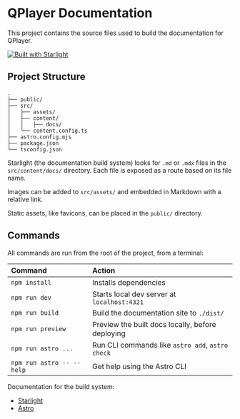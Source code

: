 # QPlayer Documentation

This project contains the source files used to build the documentation for QPlayer.

[![Built with Starlight](https://astro.badg.es/v2/built-with-starlight/tiny.svg)](https://starlight.astro.build)

## Project Structure

```
.
├── public/
├── src/
│   ├── assets/
│   ├── content/
│   │   ├── docs/
│   └── content.config.ts
├── astro.config.mjs
├── package.json
└── tsconfig.json
```

Starlight (the documentation build system) looks for `.md` or `.mdx` files in the 
`src/content/docs/` directory. Each file is exposed as a route based on its file 
name.

Images can be added to `src/assets/` and embedded in Markdown with a relative link.

Static assets, like favicons, can be placed in the `public/` directory.

## Commands

All commands are run from the root of the project, from a terminal:

| Command                   | Action                                           |
| :------------------------ | :----------------------------------------------- |
| `npm install`             | Installs dependencies                            |
| `npm run dev`             | Starts local dev server at `localhost:4321`      |
| `npm run build`           | Build the documentation site to `./dist/`        |
| `npm run preview`         | Preview the built docs locally, before deploying |
| `npm run astro ...`       | Run CLI commands like `astro add`, `astro check` |
| `npm run astro -- --help` | Get help using the Astro CLI                     |

Documentation for the build system:
 - [Starlight](https://starlight.astro.build/)
 - [Astro](https://docs.astro.build)
